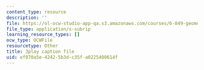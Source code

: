 ```yaml
---
content_type: resource
description: ''
file: https://ol-ocw-studio-app-qa.s3.amazonaws.com/courses/6-849-geometric-folding-algorithms-linkages-origami-polyhedra-fall-2012/ef070a5e42425b3dc35fa0225400614f_ylQ5-9f5KIs.srt
file_type: application/x-subrip
learning_resource_types: []
ocw_type: OCWFile
resourcetype: Other
title: 3play caption file
uid: ef070a5e-4242-5b3d-c35f-a0225400614f
---
```

